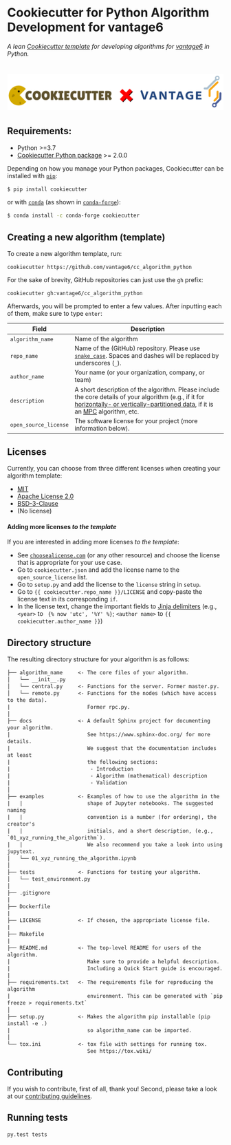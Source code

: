 # Cookiecutter for Python Algorithm Development for vantage6

*A lean [Cookiecutter template](https://github.com/cookiecutter/cookiecutter) for developing algorithms for [vantage6](https://github.com/vantage6/) in Python.*

<h1 align="center">
  <a href="https://vantage6.ai"><img src="./multimedia/cookiecutter_x_vantage6.PNG" alt="cookiecutter_vantage6" width="750"></a>
</h1>

## Requirements:
* Python >=3.7
* [Cookiecutter Python package](http://cookiecutter.readthedocs.org/en/latest/installation.html) >= 2.0.0

 Depending on how you manage your Python packages, Cookiecutter can be installed with [`pip`](https://pypi.org/project/pip/):

``` bash
$ pip install cookiecutter
```

or with [`conda`](https://docs.conda.io/en/latest/) (as shown in [`conda-forge`](https://anaconda.org/conda-forge/cookiecutter)):

``` bash
$ conda install -c conda-forge cookiecutter
```

## Creating a new algorithm (template)

To create a new algorithm template, run:

    cookiecutter https://github.com/vantage6/cc_algorithm_python

For the sake of brevity, GitHub repositories can just use the `gh` prefix:

    cookiecutter gh:vantage6/cc_algorithm_python

Afterwards, you will be prompted to enter a few values. After inputting each
of them, make sure to type `enter`:

| Field | Description |
|---|---|
| `algorithm_name` | Name of the algorithm |
| `repo_name`  | Name of the (GitHub) repository. Please use [`snake_case`](https://en.wikipedia.org/wiki/Snake_case). Spaces and dashes will be replaced by underscores (`_`). |
| `author_name`  | Your name (or your organization, company, or team) |
| `description` | A short description of the algorithm. Please include the core details of your algorithm (e.g., if it for [horizontally- or vertically-partitioned data](https://vantage6.ai/documents/7/moncada-torres2020vantage6_57GU4Gt.pdf), if it is an [MPC](https://en.wikipedia.org/wiki/Secure_multi-party_computation) algorithm, etc. |
| `open_source_license` | The software license for your project (more information below). |

## Licenses
Currently, you can choose from three different licenses when creating your
algorithm template:

* [MIT](https://choosealicense.com/licenses/mit/)
* [Apache License 2.0](https://choosealicense.com/licenses/apache-2.0/)
* [BSD-3-Clause](https://opensource.org/licenses/BSD-3-Clause)
* (No license)

#### Adding more licenses *to the template*
If you are interested in adding more licenses *to the template*:

* See [`choosealicense.com`](https://choosealicense.com/licenses/) (or any other
  resource) and choose the license that is appropriate for your use case.
* Go to `cookiecutter.json` and add the license name to the `open_source_license` list.
* Go to `setup.py` and add the license to the `license` string in `setup`.
* Go to `{{ cookiecutter.repo_name }}/LICENSE` and copy-paste the license text in its
corresponding `if`.
* In the license text, change the important fields to [Jinja delimiters](https://jinja.palletsprojects.com/en/3.1.x/templates/) (e.g., `<year>` to ` {% now 'utc', '%Y' %}`; `<author name>` to `{{ cookiecutter.author_name }}`)


## Directory structure
The resulting directory structure for your algorithm is as follows:

```
├── algorithm_name     <- The core files of your algorithm.
│   └── __init__.py
│   └── central.py     <- Functions for the server. Former master.py.
│   └── remote.py      <- Functions for the nodes (which have access to the data).
|                         Former rpc.py.
│
├── docs               <- A default Sphinx project for documenting your algorithm.
|                         See https://www.sphinx-doc.org/ for more details.
|                         We suggest that the documentation includes at least
|                         the following sections:
|                          - Introduction
|                          - Algorithm (mathematical) description
|                          - Validation
│
├── examples           <- Examples of how to use the algorithm in the
|   |                     shape of Jupyter notebooks. The suggested naming
|   |                     convention is a number (for ordering), the creator's
|   |                     initials, and a short description, (e.g., `01_xyz_running_the_algorithm`).
|   |                     We also recommend you take a look into using jupytext.
│   └── 01_xyz_running_the_algorithm.ipynb
│
├── tests              <- Functions for testing your algorithm.
│   └── test_environment.py   
│
├── .gitignore
|
├── Dockerfile
|
├── LICENSE            <- If chosen, the appropriate license file.
|
├── Makefile
|
├── README.md          <- The top-level README for users of the algorithm.
|                         Make sure to provide a helpful description.
|                         Including a Quick Start guide is encouraged.
|
├── requirements.txt   <- The requirements file for reproducing the algorithm
|                         environment. This can be generated with `pip freeze > requirements.txt`
│
├── setup.py           <- Makes the algorithm pip installable (pip install -e .)
|                         so algorithm_name can be imported.
│
└── tox.ini            <- tox file with settings for running tox.
                          See https://tox.wiki/
```

## Contributing

If you wish to contribute, first of all, thank you! Second, please take a look at our [contributing guidelines](https://docs.vantage6.ai/en/main/devops/contribute.html).


## Running tests

    py.test tests
